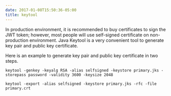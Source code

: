 ```yaml
---
date: 2017-01-08T15:50:36-05:00
title: keytool
---
```


In production environment, it is recommended to buy certificates to sign the JWT
token; however, most people will use self-signed certificate on non-production
environment. Java Keytool is a very convenient tool to generate key pair and public
key certificate.

Here is an example to generate key pair and public key certificate in two steps.


```
keytool -genkey -keyalg RSA -alias selfsigned -keystore primary.jks -storepass password -validity 3600 -keysize 2048

keytool -export -alias selfsigned -keystore primary.jks -rfc -file primary.crt

```
